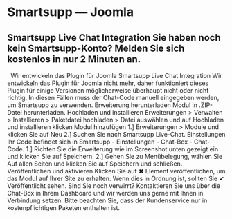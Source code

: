 # Smartsupp — Joomla
## Smartsupp Live Chat Integration Sie haben noch kein Smartsupp-Konto? Melden Sie sich kostenlos in nur 2 Minuten an.
  Wir entwickeln das Plugin für Joomla 
Smartsupp Live Chat Integration
Wir entwickeln das Plugin für Joomla nicht mehr, daher funktioniert dieses Plugin für einige Versionen möglicherweise überhaupt nicht oder nicht richtig. In diesen Fällen muss der Chat-Code manuell eingegeben werden, um Smartsupp zu verwenden.
Erweiterung herunterladen
Modul in .ZIP-Datei herunterladen.
Hochladen und installieren
Erweiterungen > Verwalten > Installieren > Paketdatei hochladen > Datei auswählen und auf Hochladen und installieren klicken
Modul hinzufügen
1.] Erweiterungen > Module und klicken Sie auf Neu
2.] Suchen Sie nach Smartsupp Live-Chat.
Einstellungen
Ihr Code befindet sich in Smartsupp - Einstellungen - Chat-Box - Chat-Code.
1.] Richten Sie die Erweiterung wie im Screenshot unten gezeigt ein und klicken Sie auf Speichern.
2.] Gehen Sie zu Menübelegung, wählen Sie Auf allen Seiten und klicken Sie auf Speichern und schließen.
Veröffentlichen und aktivieren
Klicken Sie auf ✖ Element veröffentlichen, um das Modul auf Ihrer Site zu erhalten. Wenn dies in Ordnung ist, sollten Sie ✔ Veröffentlicht sehen.
Sind Sie noch verwirrt? Kontaktieren Sie uns über die Chat-Box in Ihrem Dashboard und wir werden uns gerne mit Ihnen in Verbindung setzen. Bitte beachten Sie, dass der Kundenservice nur in kostenpflichtigen Paketen enthalten ist.

